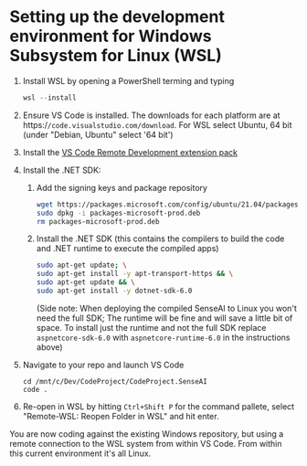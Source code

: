 # Setting up the development environment for Windows Subsystem for Linux (WSL)

1. Install WSL by opening a PowerShell terming and typing
    ```powershell
    wsl --install
    ```

2. Ensure VS Code is installed. The downloads for each platform are at https:/`/code.visualstudio.com/download`. For WSL select Ubuntu, 64 bit (under "Debian, Ubuntu" select '64 bit')

3. Install the [VS Code Remote Development extension pack](https://marketplace.visualstudio.com/items?itemName=ms-vscode-remote.vscode-remote-extensionpack)

4. Install the .NET SDK:

   1. Add the signing keys and package repository
       ```sh
      wget https://packages.microsoft.com/config/ubuntu/21.04/packages-microsoft-prod.deb -O packages-microsoft-prod.deb
       sudo dpkg -i packages-microsoft-prod.deb
       rm packages-microsoft-prod.deb
       ```

   2. Install the .NET SDK (this contains the compilers to build the code and .NET runtime to execute the compiled apps)
        ```sh
        sudo apt-get update; \
        sudo apt-get install -y apt-transport-https && \
        sudo apt-get update && \
        sudo apt-get install -y dotnet-sdk-6.0
        ```
        (Side note: When deploying the compiled SenseAI to Linux you won't need the full SDK; The runtime will be fine and will save a little bit of space. To install just the runtime and not the full SDK replace `aspnetcore-sdk-6.0` with `aspnetcore-runtime-6.0` in the instructions above)
        
5. Navigate to your repo and launch VS Code
    ```
    cd /mnt/c/Dev/CodeProject/CodeProject.SenseAI
    code .
    ````

6. Re-open in WSL by hitting `Ctrl+Shift P` for the command pallete, select "Remote-WSL: Reopen Folder in WSL" and hit enter.

You are now coding against the existing Windows repository, but using a remote connection to the WSL system from within VS Code. From within this current environment it's all Linux.